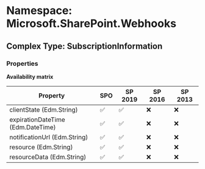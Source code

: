 # Namespace: Microsoft.SharePoint.Webhooks

## Complex Type: SubscriptionInformation

### Properties

**Availability matrix**

Property | SPO | SP 2019 | SP 2016 | SP 2013
----------|-----|---------|---------|--------
clientState (Edm.String) | ✅ | ✅ | ❌ | ❌
expirationDateTime (Edm.DateTime) | ✅ | ✅ | ❌ | ❌
notificationUrl (Edm.String) | ✅ | ✅ | ❌ | ❌
resource (Edm.String) | ✅ | ✅ | ❌ | ❌
resourceData (Edm.String) | ✅ | ✅ | ❌ | ❌

